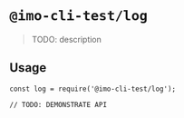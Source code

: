 # `@imo-cli-test/log`

> TODO: description

## Usage

```
const log = require('@imo-cli-test/log');

// TODO: DEMONSTRATE API
```
